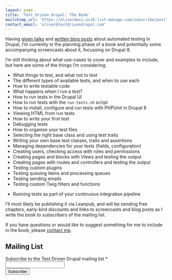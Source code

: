 ```yaml
---
layout: page
title: 'Test Driven Drupal: The Book'
mailchimp_url: 'https://oliverdavi.us18.list-manage.com/subscribe/post?u=b4ac8dd177796d37b93f9c285&amp;id=033c84e0d5'
contact_email: 'oliver@testdrivendrupal.com'
---
```

Having [given talks][1] and [written blog posts][0] about automated testing in Drupal, I’m currently in the planning phase of a book and potentially some accompanying screencasts about it, focussing on Drupal 8.

I’m still thinking about what use-cases to cover and examples to include, but here are some of the things I’m considering:

- What things to test, and what not to test
- The different types of available tests, and when to use each
- How to write testable code
- What happens when I run a test?
- How to run tests in the Drupal UI
- How to run tests with the `run-tests.sh` script
- How to install, configure and run tests with PHPUnit in Drupal 8
- Viewing HTML from run tests
- How to write your first test
- Debugging tests
- How to organise your test files
- Selecting the right base class and using test traits
- Writing your own base test classes, traits and assertions
- Managing dependencies for your tests (fields, configuration)
- Creating users, checking access with roles and permissions
- Creating pages and blocks with Views and testing the output
- Creating pages with routes and controllers and testing the output
- Testing custom plugins
- Testing queuing items and processing queues
- Testing sending emails
- Testing custom Twig filters and functions
<!-- - Testing data migrations -->
<!-- - Building and testing APIs using RESTful web services module -->
- Running tests as part of your continuous integration pipeline

I’ll most likely be publishing it via Leanpub, and will be sending free chapters, early-bird discounts and links to screencasts and blog posts as I write the book to subscribers of the mailing list.

If you have questions or would like to suggest something for me to include in the book, please <a href="mailto:{{ page.contact_email }}">contact me</a>.

## Mailing List

<div id="mc_embed_signup">
    <form action="{{ page.mailchimp_url }}" method="post" id="mc-embedded-subscribe-form" name="mc-embedded-subscribe-form" class="validate p-0" target="_blank" novalidate>
        <div id="mc_embed_signup_scroll">
            <div class="mc-field-group w-full lg:w-1/2 pb-3 font-bold">
                <label for="mce-EMAIL">Subscribe to the Test Driven Drupal mailing list  <span class="asterisk">*</span>
                </label>
                <input type="email" value="" name="EMAIL" class="required email p-3" id="mce-EMAIL" style="text-indent: 0">
            </div>
            <div id="mce-responses" class="clear p-0 m-0">
                <div class="response p-0" id="mce-error-response" style="display: none"></div>
                <div class="response p-0" id="mce-success-response" style="display: none"></div>
            </div>
            <div style="position: absolute; left: -5000px;" aria-hidden="true"><input type="text" name="b_b4ac8dd177796d37b93f9c285_033c84e0d5" tabindex="-1" value=""></div>
            <div class="clear"><button type="submit" value="Subscribe" name="subscribe" id="mc-embedded-subscribe" class="bg-blue text-white border-0 px-4 py-3 m-0">Subscribe</button>
            </div>
        </div>
    </form>
</div>
<link href="//cdn-images.mailchimp.com/embedcode/classic-10_7.css" rel="stylesheet" type="text/css">
<script type='text/javascript' src='//s3.amazonaws.com/downloads.mailchimp.com/js/mc-validate.js'></script><script type='text/javascript'>(function($) {window.fnames = new Array(); window.ftypes = new Array();fnames[0]='EMAIL';ftypes[0]='email';fnames[1]='FNAME';ftypes[1]='text';}(jQuery));var $mcj = jQuery.noConflict(true);</script>

[0]: {{site.url}}/blog/tags/testing
[1]: {{site.url}}/talks/tdd-test-driven-drupal
[2]: {{site.url}}/contact
